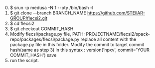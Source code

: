 0. $ srun -p medusa -N 1 --pty /bin/bash -l
1. $ git clone --branch BRANCH_NAME https://github.com/STEllAR-GROUP/flecsi2.git
2. $ cd flecsi2
3. $ git checkout COMMIT_HASH
4.  Modify flecsi/package.py file,  PATH:  PROJECTNAME/flecsi2/spack-repo/packages/flecsi/package.py
   replace all content with the package.py file in this folder.
   Modify the commit to target commit hash(same as step 3) in this syntax : version('hpxv', commit='YOUR COMMIT_HASH')
   save
5. run the script.
